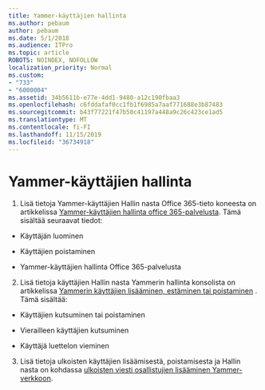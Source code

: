 ```yaml
---
title: Yammer-käyttäjien hallinta
ms.author: pebaum
author: pebaum
ms.date: 5/1/2018
ms.audience: ITPro
ms.topic: article
ROBOTS: NOINDEX, NOFOLLOW
localization_priority: Normal
ms.custom:
- "733"
- "6000004"
ms.assetid: 34b5611b-e77e-4dd1-9480-a12c190fbaa3
ms.openlocfilehash: c6fddafaf0cc1fb1f6985a7aaf771688e3b87483
ms.sourcegitcommit: b43f77221f47b50c41197a448a9c26c423ce1ad5
ms.translationtype: MT
ms.contentlocale: fi-FI
ms.lasthandoff: 11/15/2019
ms.locfileid: "36734918"
---
```

# <a name="managing-yammer-users"></a>Yammer-käyttäjien hallinta

1. Lisä tietoja Yammer-käyttäjien Hallin nasta Office 365-tieto koneesta on artikkelissa [Yammer-käyttäjien hallinta office 365-palvelusta](https://docs.microsoft.com/yammer/manage-yammer-users/manage-users-across-their-lifecycle). Tämä sisältää seuraavat tiedot:

  - Käyttäjän luominen

  - Käyttäjien poistaminen

  - Yammer-käyttäjien hallinta Office 365-palvelusta

2. Lisä tietoja käyttäjien Hallin nasta Yammerin hallinta konsolista on artikkelissa [Yammerin käyttäjien lisääminen, estäminen tai poistaminen](http://alchemyportal.azurewebsites.net/Rule/ManageYammer%20users%20across%20their%20lifecycle%20from%20Office%20365) . Tämä sisältää:

  - Käyttäjien kutsuminen tai poistaminen

  - Vierailleen käyttäjien kutsuminen

  - Käyttäjä luettelon vieminen

3. Lisä tietoja ulkoisten käyttäjien lisäämisestä, poistamisesta ja Hallin nasta on kohdassa [ulkoisten viesti osallistujien lisääminen Yammer-verkkoon](https://docs.microsoft.com/yammer/work-with-external-users/add-external-participants).
